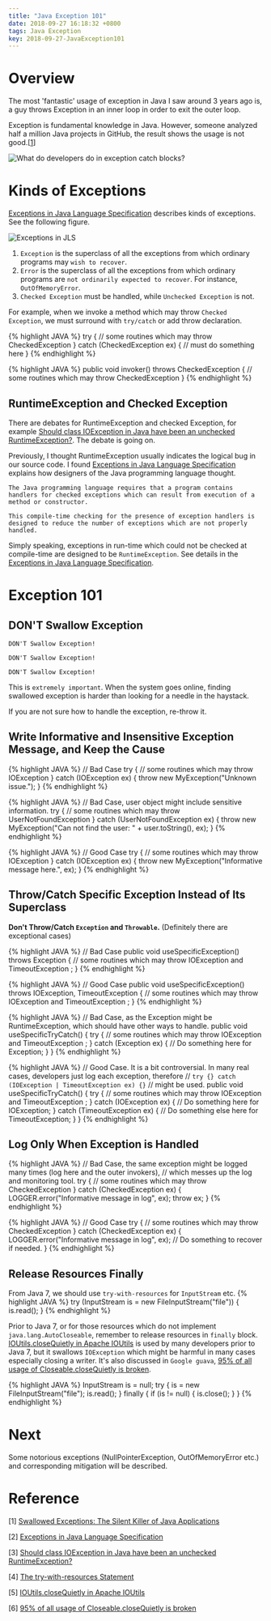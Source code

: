 ```yaml
---
title: "Java Exception 101"
date: 2018-09-27 16:18:32 +0800
tags: Java Exception
key: 2018-09-27-JavaException101
---
```


# Overview
The most 'fantastic' usage of exception in Java I saw around 3 years ago is, a guy throws Exception in an inner loop in order to exit the outer loop.

Exception is fundamental knowledge in Java. However, someone analyzed half a million Java projects in GitHub, the result shows the usage is not good.\[[1][Swallowed Exceptions: The Silent Killer of Java Applications]\]

![What do developers do in exception catch blocks?](https://384uqqh5pka2ma24ild282mv-wpengine.netdna-ssl.com/wp-content/uploads/2018/02/instances.png)

<!--more-->

# Kinds of Exceptions

[Exceptions in Java Language Specification] describes kinds of exceptions. See the following figure. 

![Exceptions in JLS](/assets/Exception_in_JLS.png)

1. `Exception` is the superclass of all the exceptions from which ordinary programs may `wish to recover`.
2. `Error` is the superclass of all the exceptions from which ordinary programs are `not ordinarily expected to recover`. For instance, `OutOfMemoryError`.
3. `Checked Exception` must be handled, while `Unchecked Exception` is not.

For example, when we invoke a method which may throw `Checked Exception`, we must surround with `try/catch` or add throw declaration. 

{% highlight JAVA %}
try {
  // some routines which may throw CheckedException
} catch (CheckedException ex) {
  // must do something here
}
{% endhighlight %}

{% highlight JAVA %}
public void invoker() throws CheckedException {
  // some routines which may throw CheckedException
}
{% endhighlight %}

## RuntimeException and Checked Exception

There are debates for RuntimeException and checked Exception, for example [Should class IOException in Java have been an unchecked RuntimeException?]. The debate is going on. 

Previously, I thought RuntimeException usually indicates the logical bug in our source code. I found [Exceptions in Java Language Specification] explains how designers of the Java programming language thought. 

`The Java programming language requires that a program contains handlers for checked exceptions which can result from execution of a method or constructor.`

`This compile-time checking for the presence of exception handlers is designed to reduce the number of exceptions which are not properly handled.`

Simply speaking, exceptions in run-time which could not be checked at compile-time are designed to be `RuntimeException`.  See details in the [Exceptions in Java Language Specification].

# Exception 101
## DON'T Swallow Exception

`DON'T Swallow Exception!`

`DON'T Swallow Exception!`

`DON'T Swallow Exception!`

This is `extremely important`. When the system goes online, finding swallowed exception is harder than looking for a needle in the haystack. 

If you are not sure how to handle the exception, re-throw it. 

## Write Informative and Insensitive Exception Message, and Keep the Cause

{% highlight JAVA %}
// Bad Case
try {
  // some routines which may throw IOException
} catch (IOException ex) {
  throw new MyException("Unknown issue.");
}
{% endhighlight %}

{% highlight JAVA %}
// Bad Case, user object might include sensitive information.
try {
  // some routines which may throw UserNotFoundException
} catch (UserNotFoundException ex) {
  throw new MyException("Can not find the user: " + user.toString(), ex);
}
{% endhighlight %}

{% highlight JAVA %}
// Good Case
try {
  // some routines which may throw IOException
} catch (IOException ex) {
  throw new MyException("Informative message here.", ex);
}
{% endhighlight %}

## Throw/Catch Specific Exception Instead of Its Superclass

**Don't Throw/Catch `Exception` and `Throwable`.** (Definitely there are exceptional cases)

 {% highlight JAVA %}
// Bad Case
public void useSpecificException() throws Exception {
  // some routines which may throw IOException and TimeoutException ;
}
{% endhighlight %}

 {% highlight JAVA %}
// Good Case
public void useSpecificException() throws IOException, TimeoutException { 
  // some routines which may throw IOException and TimeoutException ;
}
{% endhighlight %}

 {% highlight JAVA %}
// Bad Case, as the Exception might be RuntimeException, which should have other ways to handle.
public void useSpecificTryCatch() { 
  try {
    // some routines which may throw IOException and TimeoutException ;
  } catch (Exception ex) {
    // Do something here for Exception;
  } 
}
{% endhighlight %}

 {% highlight JAVA %}
// Good Case. It is a bit controversial. In many real cases, developers just log each exception, therefore 
//     `try {} catch (IOException | TimeoutException ex) {}`
// might be used.
public void useSpecificTryCatch() { 
  try {
    // some routines which may throw IOException and TimeoutException ;
  } catch (IOException ex) {
    // Do something here for IOException;
  } catch (TimeoutException ex) {
    // Do something else here for TimeoutException;
  }
}
{% endhighlight %}

## Log Only When Exception is Handled
{% highlight JAVA %}
// Bad Case, the same exception might be logged many times (log here and the outer invokers),
// which messes up the log and monitoring tool.
try {
  // some routines which may throw CheckedException
} catch (CheckedException ex) {
  LOGGER.error("Informative message in log", ex);
  throw ex;
}
{% endhighlight %}

{% highlight JAVA %}
// Good Case
try {
  // some routines which may throw CheckedException
} catch (CheckedException ex) {
  LOGGER.error("Informative message in log", ex);
  // Do something to recover if needed. 
}
{% endhighlight %}

## Release Resources Finally

From Java 7, we should use `try-with-resources` for `InputStream` etc. 
{% highlight JAVA %}
try (InputStream is = new FileInputStream("file")) {
  is.read();
}
{% endhighlight %}

Prior to Java 7, or for those resources which do not implement `java.lang.AutoCloseable`, remember to release resources in `finally` block. [IOUtils.closeQuietly in Apache IOUtils] is used by many developers prior to Java 7, but it swallows `IOException` which might be harmful in many cases especially closing a writer. It's also discussed in `Google guava`, [95% of all usage of Closeable.closeQuietly is broken].

{% highlight JAVA %}
InputStream is = null;
try {
  is = new FileInputStream("file");
  is.read();
} finally {
  if (is != null) {
    is.close();
  }
}
{% endhighlight %}

# Next
Some notorious exceptions (NullPointerException, OutOfMemoryError etc.) and corresponding mitigation will be described.

# Reference

\[1\] [Swallowed Exceptions: The Silent Killer of Java Applications] 

\[2\] [Exceptions in Java Language Specification]

\[3\] [Should class IOException in Java have been an unchecked RuntimeException?]

\[4\] [The try-with-resources Statement]

\[5\] [IOUtils.closeQuietly in Apache IOUtils]

\[6\] [95% of all usage of Closeable.closeQuietly is broken]



[Swallowed Exceptions: The Silent Killer of Java Applications]:https://blog.takipi.com/swallowed-exceptions-the-silent-killer-of-java-applications/

[Exceptions in Java Language Specification]:https://docs.oracle.com/javase/specs/jls/se7/html/jls-11.html

[Should class IOException in Java have been an unchecked RuntimeException?]:https://stackoverflow.com/questions/2624145/should-class-ioexception-in-java-have-been-an-unchecked-runtimeexception

[The try-with-resources Statement]:https://docs.oracle.com/javase/tutorial/essential/exceptions/tryResourceClose.html

[IOUtils.closeQuietly in Apache IOUtils]:https://github.com/apache/commons-io/blob/58b0f795b31482daa6bb5473a8b2c398e029f5fb/src/main/java/org/apache/commons/io/IOUtils.java#L359

[95% of all usage of Closeable.closeQuietly is broken]:https://github.com/google/guava/issues/1118
